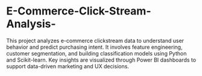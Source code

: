 # E-Commerce-Click-Stream-Analysis-
This project analyzes e-commerce clickstream data to understand user behavior and predict purchasing intent. It involves feature engineering, customer segmentation, and building classification models using Python and Scikit-learn. Key insights are visualized through Power BI dashboards to support data-driven marketing and UX decisions.
